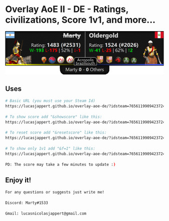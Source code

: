 # Overlay AoE II - DE - Ratings, civilizations, Score 1v1, and more...

![wallpaper](https://raw.githubusercontent.com/LucasJappert/overlay-aoe-de/main/img/wallpaper.png)

## Uses


```bash
# Basic URL (you must use your Steam Id)
https://lucasjappert.github.io/overlay-aoe-de/?idsteam=76561199094237242

# To show score add "&showscore" like this:
https://lucasjappert.github.io/overlay-aoe-de/?idsteam=76561199094237242&showscore

# To reset score add "&resetscore" like this:
https://lucasjappert.github.io/overlay-aoe-de/?idsteam=76561199094237242&showscore&resetscore

# To show only 1v1 add "&f=1" like this:
https://lucasjappert.github.io/overlay-aoe-de/?idsteam=76561199094237242&showscore&resetscore

PD: The score may take a few minutes to update :)
```

## Enjoy it!

```bash
For any questions or suggests just write me!

Discord: Marty#1533

Gmail: lucasnicolasjappert@gmail.com
```

